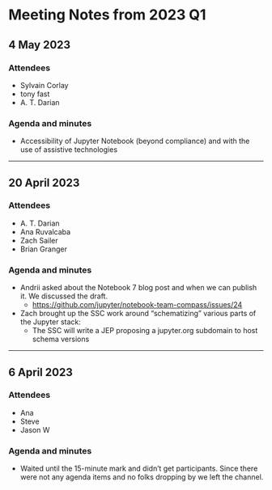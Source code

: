 # Meeting Notes from 2023 Q1

## 4 May 2023

### Attendees
- Sylvain Corlay
- tony fast
- A. T. Darian

### Agenda and minutes
- Accessibility of Jupyter Notebook (beyond compliance) and with the use of assistive technologies

---

## 20 April 2023

### Attendees
- A. T. Darian
- Ana Ruvalcaba
- Zach Sailer
- Brian Granger

### Agenda and minutes
- Andrii asked about the Notebook 7 blog post and when we can publish it. We discussed the draft.
    - https://github.com/jupyter/notebook-team-compass/issues/24
- Zach brought up the SSC work around “schematizing” various parts of the Jupyter stack:
    - The SSC will write a JEP proposing a jupyter.org subdomain to host schema versions

---

## 6 April 2023

### Attendees
- Ana
- Steve
- Jason W

### Agenda and minutes
- Waited until the 15-minute mark and didn’t get participants. Since there were not any agenda items and no folks dropping by we left the channel.

